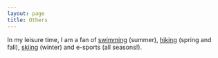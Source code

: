 ```yaml
---
layout: page
title: Others
---
```


In my leisure time, I am a fan of [swimming](https://case.edu/wellness/facultystaff/resources/fitness/veale-recreation-center) (summer), 
[hiking](https://fitt.co/cleveland/articles/hiking-spots-around-cleveland) (spring and fall), 
[skiing](https://www.bmbw.com/) (winter) and e-sports (all seasons!). 


